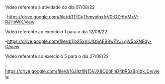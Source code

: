 Vídeo referente à atividade do dia 07/08/22

-https://drive.google.com/file/d/1TfGvThmvoIgxfrV0rDZ-5VMxV-RJHnWK/view

Vídeo referente ao exercício 1 para o dia 12/08/22

-https://drive.google.com/file/d/1jb25xViUlQSAEB8wZYJLgiV5o2NEdy-O/view

Vídeo referente ao exercício 5 para o dia 27/08/22

-https://drive.google.com/file/d/16J8zfiN15VJX8O0oFnD4bR5zBp1bk_Cy/view
